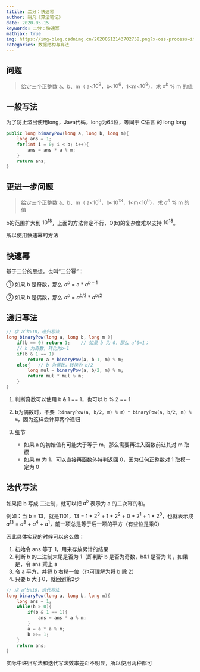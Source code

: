 ```yaml
---
titile: 二分：快速幂
author: 胡凡《算法笔记》
date: 2020.05.15
keywords: 二分：快速幂
mathjax: true
img: https://img-blog.csdnimg.cn/20200512143702758.png?x-oss-process=image/watermark,type_ZmFuZ3poZW5naGVpdGk,shadow_10,text_aHR0cHM6Ly9ibG9nLmNzZG4ubmV0L3dlaXhpbl80MzU1MzY5NA==,size_16,color_FFFFFF,t_70
categories: 数据结构与算法
---
```


## 问题

> 给定三个正整数 a、b、m（ a<$10^9$，b<$10^6$，1<m<$10^9$），求 $a^b$ % m 的值



## 一般写法

为了防止溢出使用long，Java代码，long为64位，等同于 C语言 的 long long

```java
public long binaryPow(long a, long b, long m){
    long ans = 1;
    for(int i = 0; i < b; i++){
        ans = ans * a % m;
    }
    return ans;
}
```



## 更进一步问题

> 给定三个正整数 a、b、m（ a<${10}^9$，b<${10}^{18}$，1<m<${10}^9$），求 $a^b$ % m 的值

b的范围扩大到 ${10}^{18}$，上面的方法肯定不行，O(b)的复杂度难以支持 ${10}^{18}$​。

所以使用快速幂的方法



## 快速幂

基于二分的思想，也叫“二分幂”：

① 如果 b 是奇数，那么 $a^b$ = a * $a^{b-1}$

② 如果 b 是偶数，那么 $a^b$  = $a^{b/2}$ * $a^{b/2}$



## 递归写法

```java
// 求 a^b%10，递归写法
long binaryPow(long a, long b, long m ){
    if(b == 0) return 1;	// 如果 b 为 0，那么 a^0=1；
    // b 为奇数，转化为b-1
    if(b & 1 == 1)
        return a * binaryPow(a, b-1, m) % m;
    else{	// b 为偶数，转换为 b/2
        long mul = binaryPow(a, b/2, m) % m;
        return mul * mul % m;
    }
}
```

1. 判断奇数可以使用 b & 1 == 1，也可以 b % 2 == 1
2. b为偶数时，不要`（binaryPow(a, b/2, m) % m）* binaryPow(a, b/2, m) % m`，因为这样会计算两个递归

3. 细节
   - 如果 a 的初始值有可能大于等于 m，那么需要再进入函数前让其对 m 取模
   - 如果 m 为 1，可以直接再函数外特判返回 0，因为任何正整数对 1 取模一定为 0



## 迭代写法

如果把 b 写成 二进制，就可以把 $a^b$ 表示为 a 的二次幂的和。

例如：当 b = 13，就是1101，13 =  1 * $2^3$ + 1 * $2^2$ + 0 * $2^1$ + 1 * $2^0$，也就表示成 $a^{13}$ = $a^8$ + $a^4$ + $a^1$，前一项总是等于后一项的平方（有些位是乘0）

因此具体实现的时候可以这么做：

1. 初始令 ans 等于 1，用来存放累计的结果
2. 判断 b 的二进制末尾是否为 1（即判断 b 是否为奇数，b&1 是否为 1），如果是，令 ans 乘上 a
3. 令 a 平方，并将 b 右移一位（也可理解为将 b 除 2）
4. 只要 b 大于0，就回到第2步

```java
// 求 a^b%10，迭代写法
long binaryPow(long a, long b, long m){
    long ans = 1;
    while(b > 0){
        if(b & 1 == 1){
            ans = ans * a % m;
        }
        a = a * a % m;
        b >>= 1;
    }
    return ans;
}
```

实际中递归写法和迭代写法效率差距不明显，所以使用两种都可